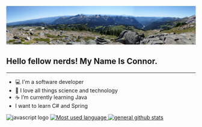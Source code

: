 ![banner with view from Mt. Rainier](https://github.com/ConWulf/ConWulf/raw/main/mt-rainier-pano.jpg)

## Hello fellow nerds! My Name Is Connor.
----

 - 💻  I'm a software developer
 - 📡  I love all things science and technology
 -  ☕️ I’m currently learning Java
 -   I want to learn C# and Spring


<img width="4%" src="img/javascript-logo.svg" alt="javascript logo">

<a href="https://github.com/anuraghazra/github-readme-stats">
  <img width="47%" src="https://github-readme-stats.vercel.app/api/top-langs/?username=ConWulf&count_private=true&theme=synthwave&hide_border=true&layout=compact" alt="Most used language">
 </a>
 <a href="https://github.com/anuraghazra/convoychat">
  <img width="49%" src="https://github-readme-stats.vercel.app/api?username=ConWulf&show_icons=true&theme=synthwave&line_height=30&hide_border=true" alt="general github stats">
</a>


<!--
- 🔭 I’m currently working on ...
- 👯 I’m looking to collaborate on ...
- 🤔 I’m looking for help with ...
- 💬 Ask me about ...
- 📫 How to reach me: ...
- 😄 Pronouns: ...
- ⚡ Fun fact: ...
-->
